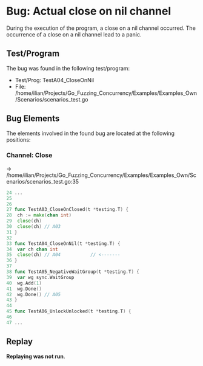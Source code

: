 # Bug: Actual close on nil channel

During the execution of the program, a close on a nil channel occurred.
The occurrence of a close on a nil channel lead to a panic.

## Test/Program
The bug was found in the following test/program:

- Test/Prog: TestA04_CloseOnNil
- File: /home/ilian/Projects/Go_Fuzzing_Concurrency/Examples/Examples_Own/Scenarios/scenarios_test.go

## Bug Elements
The elements involved in the found bug are located at the following positions:

###  Channel: Close
-> /home/ilian/Projects/Go_Fuzzing_Concurrency/Examples/Examples_Own/Scenarios/scenarios_test.go:35
```go
24 ...
25 
26 
27 func TestA03_CloseOnClosed(t *testing.T) {
28 	ch := make(chan int)
29 	close(ch)
30 	close(ch) // A03
31 }
32 
33 func TestA04_CloseOnNil(t *testing.T) {
34 	var ch chan int
35 	close(ch) // A04           // <-------
36 }
37 
38 func TestA05_NegativeWaitGroup(t *testing.T) {
39 	var wg sync.WaitGroup
40 	wg.Add(1)
41 	wg.Done()
42 	wg.Done() // A05
43 }
44 
45 func TestA06_UnlockUnlocked(t *testing.T) {
46 
47 ...
```


## Replay
**Replaying was not run**.

